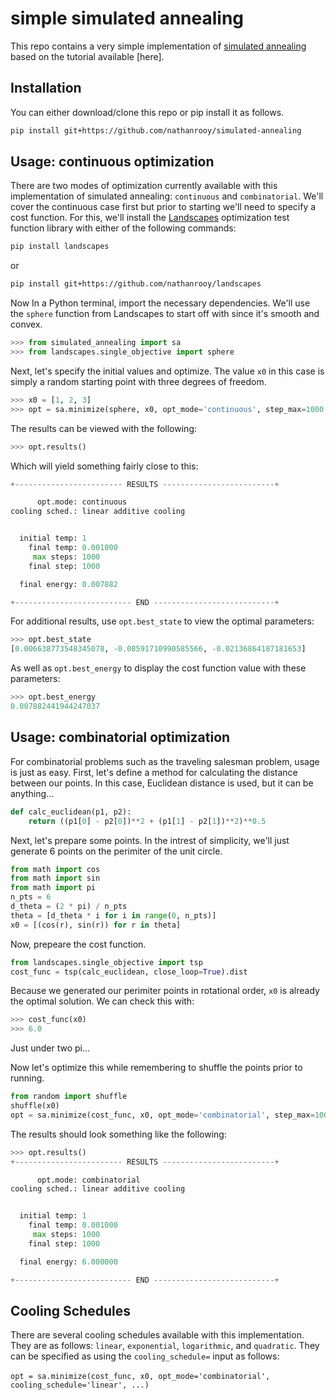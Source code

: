 # simple simulated annealing
This repo contains a very simple implementation of <a target="_blank" href="https://en.wikipedia.org/wiki/Simulated_annealing">simulated annealing</a> based on the tutorial available [here].

## Installation
You can either download/clone this repo or pip install it as follows.
```sh
pip install git+https://github.com/nathanrooy/simulated-annealing
```

## Usage: continuous optimization
There are two modes of optimization currently available with this implementation of simulated annealing: `continuous` and `combinatorial`. We'll cover the continuous case first but prior to starting we'll need to specify a cost function. For this, we'll install the <a target="_blank" href="https://github.com/nathanrooy/landscapes">Landscapes</a> optimization test function library with either of the following commands:
```sh
pip install landscapes
```
or 
```sh
pip install git+https://github.com/nathanrooy/landscapes
```
Now In a Python terminal, import the necessary dependencies. We'll use the `sphere` function from Landscapes to start off with since it's smooth and convex.
```python
>>> from simulated_annealing import sa
>>> from landscapes.single_objective import sphere
```
Next, let's specify the initial values and optimize. The value `x0` in this case is simply a random starting point with three degrees of freedom.
```python
>>> x0 = [1, 2, 3]
>>> opt = sa.minimize(sphere, x0, opt_mode='continuous', step_max=1000, t_max=1, t_min=0)
```
The results can be viewed with the following:
```python
>>> opt.results()
```
Which will yield something fairly close to this:
```python
+------------------------ RESULTS -------------------------+

      opt.mode: continuous
cooling sched.: linear additive cooling


  initial temp: 1
    final temp: 0.001000
     max steps: 1000
    final step: 1000

  final energy: 0.007882

+-------------------------- END ---------------------------+
```
For additional results, use `opt.best_state` to view the optimal parameters:
```python
>>> opt.best_state
[0.006638773548345078, -0.08591710990585566, -0.02136864187181653]
```
As well as `opt.best_energy` to display the cost function value with these parameters:
```python
>>> opt.best_energy
0.007882441944247037
```
## Usage: combinatorial optimization
For combinatorial problems such as the traveling salesman problem, usage is just as easy. First, let's define a method for calculating the distance between our points. In this case, Euclidean distance is used, but it can be anything...
```python
def calc_euclidean(p1, p2):    
    return ((p1[0] - p2[0])**2 + (p1[1] - p2[1])**2)**0.5
```
Next, let's prepare some points. In the intrest of simplicity, we'll just generate 6 points on the perimiter of the unit circle.
```python
from math import cos
from math import sin
from math import pi
n_pts = 6
d_theta = (2 * pi) / n_pts
theta = [d_theta * i for i in range(0, n_pts)]
x0 = [(cos(r), sin(r)) for r in theta]
```
Now, prepeare the cost function.
```python
from landscapes.single_objective import tsp
cost_func = tsp(calc_euclidean, close_loop=True).dist
```
Because we generated our perimiter points in rotational order, `x0` is already the optimal solution. We can check this with:
```python
>>> cost_func(x0)
>>> 6.0
```
Just under two pi...

Now let's optimize this while remembering to shuffle the points prior to running.
```python
from random import shuffle
shuffle(x0)
opt = sa.minimize(cost_func, x0, opt_mode='combinatorial', step_max=1000, t_max=1, t_min=0)
```
The results should look something like the following:
```python
>>> opt.results()
+------------------------ RESULTS -------------------------+

      opt.mode: combinatorial
cooling sched.: linear additive cooling


  initial temp: 1
    final temp: 0.001000
     max steps: 1000
    final step: 1000

  final energy: 6.000000

+-------------------------- END ---------------------------+
```

## Cooling Schedules
There are several cooling schedules available with this implementation. They are as follows: `linear`, `exponential`, `logarithmic`, and `quadratic`. They can be specified as using the `cooling_schedule=` input as follows:
</br>
</br>
`opt = sa.minimize(cost_func, x0, opt_mode='combinatorial', cooling_schedule='linear', ...)`

